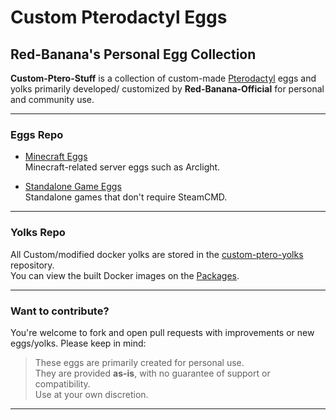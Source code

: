 # Custom Pterodactyl Eggs
## Red-Banana's Personal Egg Collection

**Custom-Ptero-Stuff** is a collection of custom-made [Pterodactyl](https://pterodactyl.io) eggs and yolks primarily developed/ customized by **Red-Banana-Official** for personal and community use.

---

###  Eggs Repo

- [Minecraft Eggs](https://github.com/Custom-Ptero-Stuff/Custom-ptero-eggs/tree/main/Minecraft)  
  Minecraft-related server eggs such as Arclight.

- [Standalone Game Eggs](https://github.com/Custom-Ptero-Stuff/Custom-ptero-eggs/tree/main/Standalone-Games)  
  Standalone games that don't require SteamCMD.

---

###  Yolks Repo

All Custom/modified docker yolks are stored in the [custom-ptero-yolks](https://github.com/Custom-Ptero-Stuff/custom-ptero-yolks) repository.  
You can view the built Docker images on the [Packages](https://github.com/orgs/Custom-Ptero-Stuff/packages).

---

###  Want to contribute?

You're welcome to fork and open pull requests with improvements or new eggs/yolks. Please keep in mind:

> These eggs are primarily created for personal use.  
> They are provided **as-is**, with no guarantee of support or compatibility.  
> Use at your own discretion.

---
